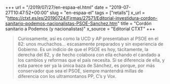 +++
url = "/2019/07/27/en-espaa-el.html"
date = "2019-07-27T10:47:52+00:00"
slug = "en-espaa-el"
tags = ["retalls"]
x_url = "https://ctxt.es/es/20190724/Firmas/27571/Editorial-investidura-cordon-sanitario-podemos-nacionalistas-PSOE-Sanchez.htm"
title = "Cordón sanitario a Podemos (y nacionalistas)"
x_source = "Editorial CTXT"
+++


> Curiosamente, así es como la UCD y AP presentaban al PSOE en el 82: unos muchachos… escasamente preparados y sin experiencia de Gobierno. Es un indicio de que el PSOE es hoy, tácitamente, la derecha del 82, y de hecho colabora con ella echando el candado a los cambios y reformas que el país necesita. Si se diferencia de ella, y esta parece ser ya la única baza de Sánchez, es porque, por más conservador que sea el PSOE, siempre mantendrá millas de diferencia con los ultramontanos PP, C’s y Vox.
